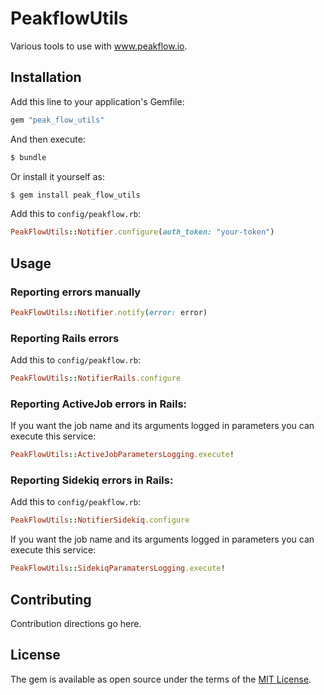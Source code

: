 # PeakflowUtils

Various tools to use with www.peakflow.io.

## Installation
Add this line to your application's Gemfile:

```ruby
gem "peak_flow_utils"
```

And then execute:
```bash
$ bundle
```

Or install it yourself as:
```bash
$ gem install peak_flow_utils
```

Add this to `config/peakflow.rb`:
```ruby
PeakFlowUtils::Notifier.configure(auth_token: "your-token")
```

## Usage

### Reporting errors manually

```ruby
PeakFlowUtils::Notifier.notify(error: error)
```

### Reporting Rails errors

Add this to `config/peakflow.rb`:
```ruby
PeakFlowUtils::NotifierRails.configure
```

### Reporting ActiveJob errors in Rails:

If you want the job name and its arguments logged in parameters you can execute this service:
```ruby
PeakFlowUtils::ActiveJobParametersLogging.execute!
```

### Reporting Sidekiq errors in Rails:

Add this to `config/peakflow.rb`:
```ruby
PeakFlowUtils::NotifierSidekiq.configure
```

If you want the job name and its arguments logged in parameters you can execute this service:
```ruby
PeakFlowUtils::SidekiqParamatersLogging.execute!
```

## Contributing
Contribution directions go here.

## License
The gem is available as open source under the terms of the [MIT License](https://opensource.org/licenses/MIT).
